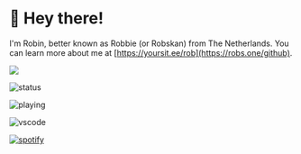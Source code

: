 # 👋 Hey there!
I'm Robin, better known as Robbie (or Robskan) from The Netherlands. You can learn more about me at [https://yoursit.ee/rob](https://robs.one/github).

![](https://komarev.com/ghpvc/?username=Robskan)

![status](https://api.statusbadges.me/badge/status/791957021728702464)

![playing](https://api.statusbadges.me/badge/playing/791957021728702464)

![vscode](https://api.statusbadges.me/badge/vscode/791957021728702464)

[![spotify](https://api.statusbadges.me/badge/spotify/791957021728702464)](https://api.statusbadges.me/openspotify/791957021728702464)


<embed type="image/jpg" src="https://ko-fi.com/streamalerts/overlay/sa_1d4693b1-d5d7-4e63-bd2f-fbd34a6644a8" width="577" height="70">
